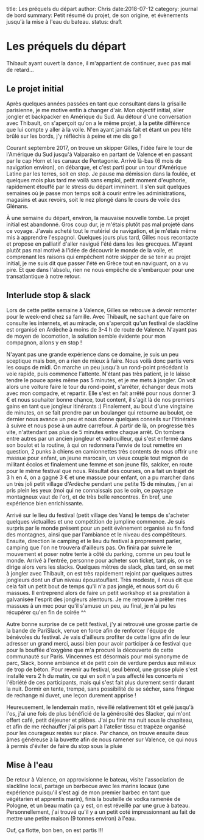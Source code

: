title: Les préquels du départ
author: Chris
date:2018-07-12
category: journal de bord
summary: Petit résumé du projet, de son origine, et évènements jusqu'à la mise à l'eau du bateau. 
status: draft

# Les préquels du départ

Thibault ayant ouvert la dance, il m'appartient de continuer, avec pas mal de retard...

## Le projet initial

Après quelques années passées en tant que consultant dans la grisaille parisienne, je me motive enfin à changer d'air.
Mon objectif initial, aller jongler et backpacker en Amérique du Sud. Au détour d'une conversation avec Thibault, on s'aperçoit qu'on a le même projet, à la petite différence que lui compte y aller à la voile. N'en ayant jamais fait et étant un peu tête brûlé sur les bords, j'y réfléchis à peine et me dis go !

Courant septembre 2017, on trouve un skipper Gilles, l'idée faire le tour de l'Amérique du Sud jusqu'à Valparaíso en partant de Valence et en passant par le cap Horn et les canaux de Pentagonie.
Arrivé là-bas (6 mois de navigation environ), on débarque, et c'est parti pour un tour d'Amérique Latine par les terres, soit en stop.
Je pause ma démission dans la foulée, et quelques mois plus tard me voilà sans emploi, petit moment d'euphorie, rapidement étouffé par le stress du départ imminent.
Il s'en suit quelques semaines où je passe mon temps soit à courir entre les administrations, magasins et aux revoirs, soit le nez plongé dans le cours de voile des Glénans.

À une semaine du départ, environ, la mauvaise nouvelle tombe. Le projet initial est abandonné. Gros coup dur, je m'étais plutôt pas mal projeté dans ce voyage.
J'avais acheté tout le matériel de navigation, et je m'étais même mis à apprendre l'espagnol. Quelques jours plus tard, Gilles nous recontacte et propose en palliatif d'aller navigué l'été dans les iles grecques.
M'ayant plutôt pas mal motivé à l'idée de découvrir le monde de la voile, et comprenant les raisons qui empêchent notre skipper de se tenir au projet initial, je me suis dit que passer l'été en Grèce tout en naviguant, on a vu pire. Et que dans l'absolu, rien ne nous empêche de s'embarquer pour une transatlantique à notre retour.

## Interlude stop & slack

Lors de cette petite semaine à Valence, Gilles se retrouve à devoir remonter pour le week-end chez sa famille. Avec Thibault, ne sachant que faire on consulte les internets, et au miracle, on s'aperçoit qu'un festival de slackline est organisé en Ardèche à moins de 3-4 h de route de Valence. N'ayant pas de moyen de locomotion, la solution semble évidente pour mon compagnon, allons y en stop !

N'ayant pas une grande expérience dans ce domaine, je suis un peu sceptique mais bon, on a rien de mieux à faire. Nous voilà donc partis vers les coups de midi. On marche un peu jusqu'à un rond-point précédant la voie rapide, puis commence l'attente. N'étant pas très patient, je le laisse tendre le pouce après même pas 5 minutes, et je me mets à jongler. On voit alors une voiture faire le tour du rond-point, s'arrêter, échanger deux mots avec mon compadre, et repartir. Elle s'est en fait arrêté pour nous donner 3 € et nous souhaiter bonne chance, tout content, il s'agit là de nos premiers gains en tant que jongleur itinérants :)
Finalement, au bout d'une vingtaine de minutes, on se fait prendre par un boulanger qui retourne au boulot, ce dernier nous avance un peu et nous donne quelques conseils sur l'itinéraire à suivre et nous pose à un autre carrefour. À partir de là, on progresse très vite, n'attendant pas plus de 5 minutes entre chaque arrêt.
On tombera entre autres par un ancien jongleur et vadrouilleur, qui s'est enfermé dans son boulot et la routine, à qui on redonnera l'envie de tout remettre en question, 2 punks à chiens en camionnettes très contents de nous offrir une massue pour enfant, un jeune marocain, un vieux couple tout mignon de militant écolos et finalement une femme et son jeune fils, salcker, en route pour le même festival que nous.
Résultat des courses, on a fait un trajet de 3 h en 4, on a gagné 3 € et une massue pour enfant, on a pu marcher dans un très joli petit village d'Ardèche pendant une petite 15 de minutes, j'en ai pris plein les yeux (moi qui ne connaissais pas le coin, ce paysage montagneux vaut de l'or), et de très belle rencontres. En bref, une expérience bien enrichissante.

Arrivé sur le lieu du festival (petit village des Vans) le temps de s'acheter quelques victuailles et une compétition de jumpline commence. Je suis surpris par le monde présent pour un petit évènement organisé au fin fond des montagnes, ainsi que par l'ambiance et le niveau des compétiteurs. Ensuite, direction le camping et le lieu du festival à proprement parler, camping que l'on ne trouvera d'ailleurs pas. On finira par suivre le mouvement et poser notre tente à côté du parking, comme un peu tout le monde. Arrivé à l'entrée, personne pour acheter son ticket, tant pis, on se dirige alors vers les slacks.
Quelques mètres de slack, plus tard, on se met à jongler avec Thibault, on est très rapidement rejoint par quelques autres jongleurs dont un d'un niveau époustouflant. Très modeste, il nous dit que cela fait un petit bout de temps qu'il n'a pas jonglé, et nous sort du 6 massues. Il entreprend alors de faire un petit workshop et sa prestation à galvanisée l'esprit des jongleurs alentours. Je me retrouve à prêter mes massues à un mec pour qu'il s'amuse un peu, au final, je n'ai pu les récupérer qu'en fin de soirée ^^

Autre bonne surprise de ce petit festival, j'y ai retrouvé une grosse partie de la bande de PariSlack, venue en force afin de renforcer l'équipe de bénévoles du festival.
Je vais d'ailleurs profiter de cette ligne afin de leur adresser un grand merci, aussi bien pour avoir participer à ce festival que pour la bouffée d'oxygène que m'a procuré la découverte de cette communauté sur Paris. Vincennes est désormais pour moi synonyme de parc, Slack, bonne ambiance et de petit coin de verdure perdus aux milieux de trop de béton.
Pour revenir au festival, seul bémol, une grosse pluie s'est installé vers 2 h du matin, ce qui en soit n'a pas affecté les concerts ni l'ébriété de ces participants, mais qui s'est fait plus durement sentir durant la nuit. Dormir en tente, trempé, sans possibilité de se sécher, sans fringue de rechange ni duvet, une leçon durement apprise !

Heureusement, le lendemain matin, réveillé relativement tôt et gelé jusqu'à l'os, j'ai une fois de plus bénéficié de la générosité des Slacker, qui m'ont offert café, petit déjeuner et plèbes. J'ai pu finir ma nuit sous le chapiteau, et afin de me réchauffer j'ai pris part à l'atelier tissu et trapèze organisé pour les courageux restés sur place. 
Par chance, on trouve ensuite deux âmes généreuse à la buvette afin de nous ramener sur Valence, ce qui nous à permis d'éviter de faire du stop sous la pluie 

## Mise à l'eau

De retour à Valence, on approvisionne le bateau, visite l'association de slackline local, partage un barbecue avec les marins locaux (une expérience puisqu'il s'est agi de mon premier barbec en tant que végétarien et apprentis marin), finis la bouteille de vodka ramenée de Pologne, et un beau matin ça y est, on est réveillé par une grue à bateau.
Personnellement, j'ai trouvé qu'il y a un petit coté impressionnant au fait de mettre une petite maison (9 tonnes environ) à l'eau.

Ouf, ça flotte, bon ben, on est partis !!!

